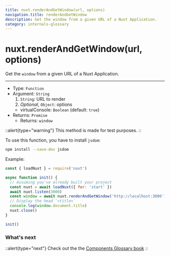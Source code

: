 ```yaml
---
title: nuxt.renderAndGetWindow(url, options)
navigation.title: renderAndGetWindow
description: Get the window from a given URL of a Nuxt Application.
category: internals-glossary
---
```

# nuxt.renderAndGetWindow(url, options)

Get the `window` from a given URL of a Nuxt Application.

---

- Type: `Function`
- Argument: `String`
  1. `String`: URL to render
  2. _Optional_, `Object`: options
  - virtualConsole: `Boolean` (default: `true`)
- Returns: `Promise`
  - Returns: `window`

::alert{type="warning"}
This method is made for test purposes.
::

To use this function, you have to install `jsdom`:

```bash
npm install --save-dev jsdom
```

Example:

```js
const { loadNuxt } = require('nuxt')

async function init() {
  // Assuming you've already built your project
  const nuxt = await loadNuxt({ for: 'start' })
  await nuxt.listen(3000)
  const window = await nuxt.renderAndGetWindow('http://localhost:3000')
  // Display the head `<title>`
  console.log(window.document.title)
  nuxt.close()
}

init()
```

### What's next

::alert{type="next"}
Check out the the [Components Glossary book](/___documentation___components-glossary/fetch)
::

